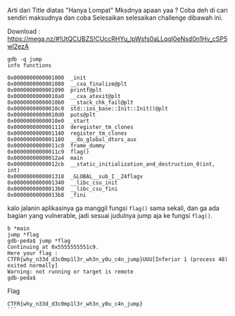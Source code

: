 Arti dari Title diatas "Hanya Lompat" Mksdnya apaan yaa ? Coba deh di cari sendiri maksudnya dan coba Selesaikan selesaikan challenge dibawah ini.

Download : https://mega.nz/#!UtQCUBZS!CUccRHYu_lpWsfs0aLLqql0eNsd0n1Hv_cSP5wl2ezA


```
gdb -q jump
info functions

0x0000000000001000  _init
0x0000000000001080  __cxa_finalize@plt
0x0000000000001090  printf@plt
0x00000000000010a0  __cxa_atexit@plt
0x00000000000010b0  __stack_chk_fail@plt
0x00000000000010c0  std::ios_base::Init::Init()@plt
0x00000000000010d0  puts@plt
0x00000000000010e0  _start
0x0000000000001110  deregister_tm_clones
0x0000000000001140  register_tm_clones
0x0000000000001180  __do_global_dtors_aux
0x00000000000011c0  frame_dummy
0x00000000000011c9  flag()
0x00000000000012a4  main
0x00000000000012cb  __static_initialization_and_destruction_0(int, int)
0x0000000000001318  _GLOBAL__sub_I__Z4flagv
0x0000000000001340  __libc_csu_init
0x00000000000013b0  __libc_csu_fini
0x00000000000013b8  _fini
```

kalo jalanin aplikasinya ga manggil fungsi `flag()` sama sekali, dan ga ada bagian yang vulnerable, jadi sesuai judulnya jump aja ke fungsi `flag()`.

```
b *main
jump *flag
gdb-peda$ jump *flag
Continuing at 0x5555555551c9.
Here your flag : CTFR{why_n33d_d3c0mp1l3r_wh3n_y0u_c4n_jump}UUU[Inferior 1 (process 48) exited normally]
Warning: not running or target is remote
gdb-peda$ 
````

Flag

````
CTFR{why_n33d_d3c0mp1l3r_wh3n_y0u_c4n_jump}
```